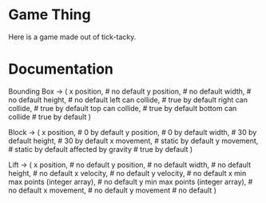 # Game Thing

Here is a game made out of tick-tacky.


# Documentation
Bounding Box -> (
    x position,         # no default
    y position,         # no default
    width,              # no default
    height,             # no default
    left can collide,   # true by default
    right can collide,  # true by default
    top can collide,    # true by default
    bottom can collide  # true by default
)

Block -> (
    x position,          # 0  by default
    y position,          # 0  by default
    width,               # 30 by default
    height,              # 30 by default
    x movement,          # static by default
    y movement,          # static by default
    affected by gravity  # true by default
)

Lift -> (
    x position,                        # no default
    y position,                        # no default
    width,                             # no default
    height,                            # no default
    x velocity,                        # no default
    y velocity,                        # no default
    x min max points (integer array),  # no default
    y min max points (integer array),  # no default
    x movement,                        # no default
    y movement                         # no default
)
